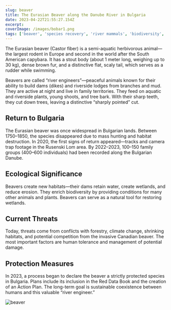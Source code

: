 ```yaml
---
slug: beaver
title: The Eurasian Beaver along the Danube River in Bulgaria
date: 2023-04-22T21:55:27.154Z
excerpt:
coverImage: /images/bobar1.png
tags: ['beaver', 'species recovery', 'river mammals', 'biodiversity', 'danube']
---
```


The Eurasian beaver (Castor fiber) is a semi-aquatic herbivorous animal—the largest rodent in Europe and second in the world after the South American capybara. It has a stout body (about 1 meter long, weighing up to 30 kg), dense brown fur, and a distinctive flat, scaly tail, which serves as a rudder while swimming.

Beavers are called “river engineers”—peaceful animals known for their ability to build dams (dikes) and riverside lodges from branches and mud. They are active at night and live in family territories. They feed on aquatic and riverside plants, young shoots, and tree bark. With their sharp teeth, they cut down trees, leaving a distinctive “sharply pointed” cut.

## Return to Bulgaria

The Eurasian beaver was once widespread in Bulgarian lands. Between 1750–1850, the species disappeared due to mass hunting and habitat destruction. In 2020, the first signs of return appeared—tracks and camera trap footage in the Rusenski Lom area. By 2022–2023, 100–150 family groups (400–600 individuals) had been recorded along the Bulgarian Danube.

## Ecological Significance

Beavers create new habitats—their dams retain water, create wetlands, and reduce erosion. They enrich biodiversity by providing conditions for many other animals and plants. Beavers can serve as a natural tool for restoring wetlands.

## Current Threats

Today, threats come from conflicts with forestry, climate change, shrinking habitats, and potential competition from the invasive Canadian beaver. The most important factors are human tolerance and management of potential damage.

## Protection Measures

In 2023, a process began to declare the beaver a strictly protected species in Bulgaria. Plans include its inclusion in the Red Data Book and the creation of an Action Plan. The long-term goal is sustainable coexistence between humans and this valuable “river engineer.”

![beaver](/images/bobar2.png)
